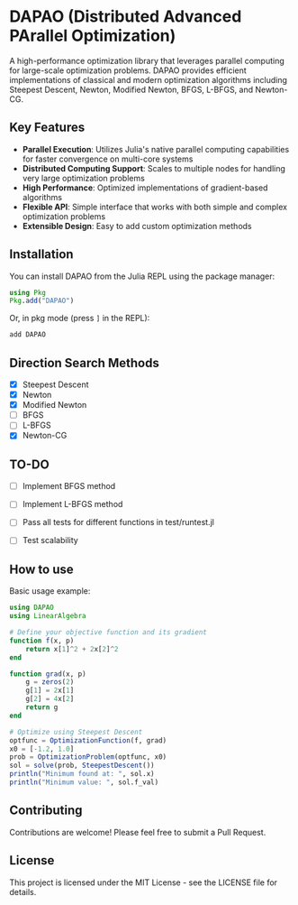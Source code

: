 # DAPAO (Distributed Advanced PArallel Optimization)

A high-performance optimization library that leverages parallel computing for large-scale optimization problems. DAPAO provides efficient implementations of classical and modern optimization algorithms including Steepest Descent, Newton, Modified Newton, BFGS, L-BFGS, and Newton-CG.

## Key Features

- **Parallel Execution**: Utilizes Julia's native parallel computing capabilities for faster convergence on multi-core systems
- **Distributed Computing Support**: Scales to multiple nodes for handling very large optimization problems
- **High Performance**: Optimized implementations of gradient-based algorithms
- **Flexible API**: Simple interface that works with both simple and complex optimization problems
- **Extensible Design**: Easy to add custom optimization methods

## Installation

You can install DAPAO from the Julia REPL using the package manager:

```julia
using Pkg
Pkg.add("DAPAO")
```

Or, in pkg mode (press `]` in the REPL):

```julia
add DAPAO
```

## Direction Search Methods
- [x] Steepest Descent
- [x] Newton
- [x] Modified Newton
- [ ] BFGS
- [ ] L-BFGS
- [x] Newton-CG

## TO-DO
- [ ] Implement BFGS method
- [ ] Implement L-BFGS method
- [ ] Pass all tests for different functions in test/runtest.jl
- [ ] Test scalability


## How to use

Basic usage example:

```julia
using DAPAO
using LinearAlgebra

# Define your objective function and its gradient
function f(x, p)
    return x[1]^2 + 2x[2]^2
end

function grad(x, p)
    g = zeros(2)
    g[1] = 2x[1]
    g[2] = 4x[2]
    return g
end

# Optimize using Steepest Descent
optfunc = OptimizationFunction(f, grad)
x0 = [-1.2, 1.0]
prob = OptimizationProblem(optfunc, x0)
sol = solve(prob, SteepestDescent())
println("Minimum found at: ", sol.x)
println("Minimum value: ", sol.f_val)
```

## Contributing

Contributions are welcome! Please feel free to submit a Pull Request.

## License

This project is licensed under the MIT License - see the LICENSE file for details.
